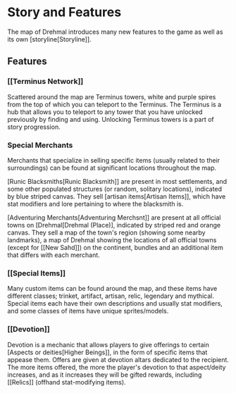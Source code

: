 # Story and Features

The map of Drehmal introduces many new features to the game as well as its own [storyline[Storyline]].

## Features

### [[Terminus Network]]

Scattered around the map are Terminus towers, white and purple spires from the top of which you can teleport to the Terminus. The Terminus is a hub that allows you to teleport to any tower that you have unlocked previously by finding and using. Unlocking Terminus towers is a part of story progression.

### Special Merchants

Merchants that specialize in selling specific items (usually related to their surroundings) can be found at significant locations throughout the map.

[Runic Blacksmiths[Runic Blacksmith]] are present in most settlements, and some other populated structures (or random, solitary locations), indicated by blue striped canvas. They sell [artisan items[Artisan Items]], which have stat modifiers and lore pertaining to where the blacksmith is.

[Adventuring Merchants[Adventuring Merchsnt]] are present at all official towns on [Drehmal[Drehmal (Place)], indicated by striped red and orange canvas. They sell a map of the town's region (showing some nearby landmarks), a map of Drehmal showing the locations of all official towns (except for [[New Sahd]]) on the continent, bundles and an additional item that differs with each merchant.

### [[Special Items]]

Many custom items can be found around the map, and these items have different classes; trinket, artifact, artisan, relic, legendary and mythical. Special items each have their own descriptions and usually stat modifiers, and some classes of items have unique sprites/models.

### [[Devotion]]

Devotion is a mechanic that allows players to give offerings to certain [Aspects or deities[Higher Beings]], in the form of specific items that appease them. Offers are given at devotion altars dedicated to the recipient. The more items offered, the more the player's devotion to that aspect/deity increases, and as it increases they will be gifted rewards, including [[Relics]] (offhand stat-modifying items).



